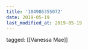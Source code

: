 ```yaml
---
title: '184986355072'
date: 2019-05-19
last_modified_at: 2019-05-19
---
```

tagged: [[Vanessa Mae]]
<iframe frameborder="0" height="1" id="ga_target" scrolling="no" style="background-color:transparent; overflow:hidden; position:absolute; top:0; left:0; z-index:9999;" width="1"></iframe>